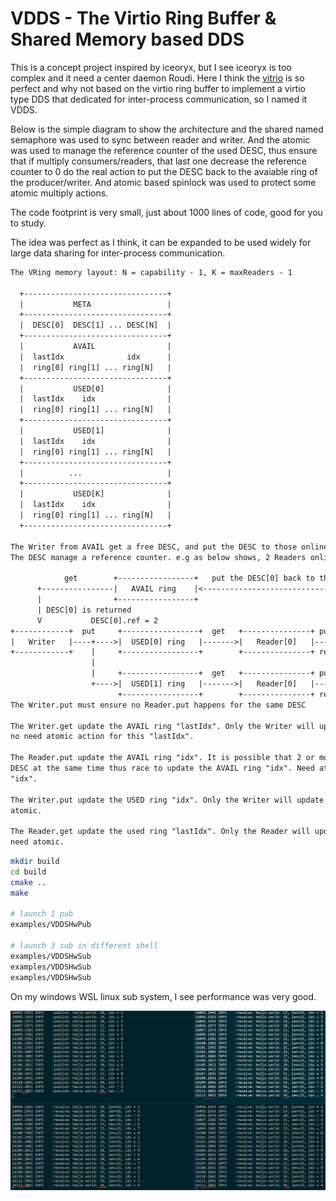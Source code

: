 
# VDDS - The Virtio Ring Buffer & Shared Memory based DDS

This is a concept project inspired by iceoryx, but I see iceoryx is too complex and it need a center daemon Roudi.
Here I think the [vitrio](https://docs.kernel.org/driver-api/virtio/virtio.html) is so perfect and why not based on the virtio ring buffer to implement a virtio type DDS that dedicated for inter-process communication, so I named it VDDS.

Below is the simple diagram to show the architecture and the shared named semaphore was used to sync between reader and writer. And the atomic was used to manage the reference counter of the used DESC, thus ensure that if multiply consumers/readers, that last one decrease the reference counter to 0 do the real action to put the DESC back to the avaiable ring of the producer/writer. And atomic based spinlock was used to protect some atomic multiply actions.

The code footprint is very small, just about 1000 lines of code, good for you to study.

The idea was perfect as I think, it can be expanded to be used widely for large data sharing for inter-process communication.

```txt
The VRing memory layout: N = capability - 1, K = maxReaders - 1

  +--------------------------------+
  |           META                 |
  +--------------------------------+
  |  DESC[0]  DESC[1] ... DESC[N]  |
  +--------------------------------+
  |           AVAIL                |
  |  lastIdx              idx      |
  |  ring[0] ring[1] ... ring[N]   |
  +--------------------------------+
  |           USED[0]              |
  |  lastIdx    idx                |
  |  ring[0] ring[1] ... ring[N]   |
  +--------------------------------+
  |           USED[1]              |
  |  lastIdx    idx                |
  |  ring[0] ring[1] ... ring[N]   |
  +--------------------------------+
  |          ...                   |
  +--------------------------------+
  |           USED[K]              |
  |  lastIdx    idx                |
  |  ring[0] ring[1] ... ring[N]   |
  +--------------------------------+

The Writer from AVAIL get a free DESC, and put the DESC to those onlined reader used ring.
The DESC manage a reference counter. e.g as below shows, 2 Readers online:

            get        +-----------------+   put the DESC[0] back to the AVAIL ring
      +----------------|   AVAIL ring    |<---------------------------------------------------+
      |                +-----------------+                                                    |
      | DESC[0] is returned                                                                   |
      V           DESC[0].ref = 2                                                             |
+------------+  put     +-----------------+  get   +---------------+ put: DESC[0].ref--,      |
|   Writer   |----+---->|  USED[0] ring   |------->|   Reader[0]   |------------------[END]   |
+------------+    |     +-----------------+        +---------------+ ref > 0, stop            |
                  |                                                                           |
                  |     +-----------------+  get   +---------------+ put: DESC[0].ref--,      |
                  +---->|  USED[1] ring   |------->|   Reader[0]   |--------------------------+
                        +-----------------+        +---------------+ ref == 0, release
The Writer.put must ensure no Reader.put happens for the same DESC

The Writer.get update the AVAIL ring "lastIdx". Only the Writer will update this "lastIdx",
no need atomic action for this "lastIdx".

The Reader.put update the AVAIL ring "idx". It is possible that 2 or more readers put different
DESC at the same time thus race to update the AVAIL ring "idx". Need atomic action for this
"idx".

The Writer.put update the USED ring "idx". Only the Writer will update this "idx", no need
atomic.

The Reader.get update the used ring "lastIdx". Only the Reader will update this "lastIdx", no
need atomic.
```

```sh
mkdir build
cd build
cmake ..
make

# launch 1 pub
examples/VDDSHwPub

# launch 3 sub in different shell
examples/VDDSHwSub
examples/VDDSHwSub
examples/VDDSHwSub
```

On my windows WSL linux sub system, I see performance was very good.

![hello_world_sample](doc/images/virtio-DDS-helloworld-sample.png)